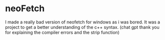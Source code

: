 # neoFetch
I made a really bad version of neofetch for windows as i was bored. It was a project to get a better understanding of the c++ syntax.   (chat gpt thank you for explaining the compiler errors and the strip function)
